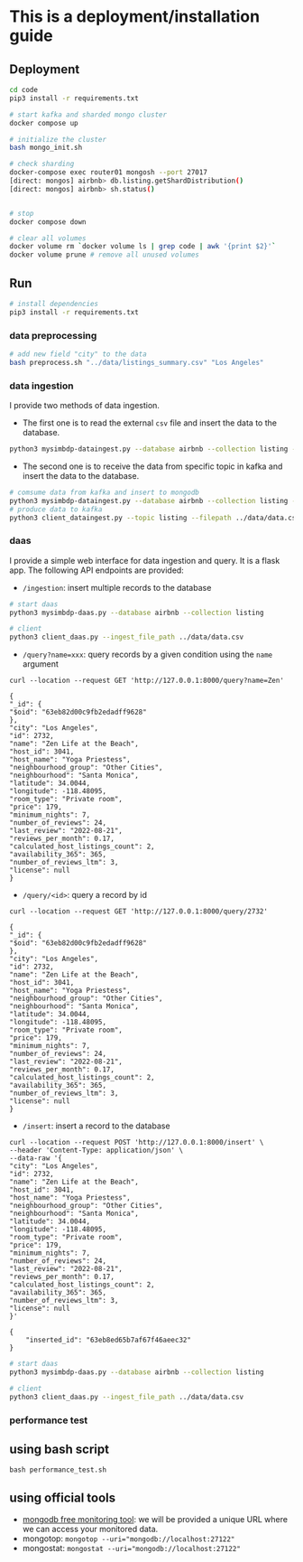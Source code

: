 # This is a deployment/installation guide

## Deployment

```bash
cd code
pip3 install -r requirements.txt

# start kafka and sharded mongo cluster
docker compose up

# initialize the cluster
bash mongo_init.sh

# check sharding
docker-compose exec router01 mongosh --port 27017
[direct: mongos] airbnb> db.listing.getShardDistribution() 
[direct: mongos] airbnb> sh.status()


# stop
docker compose down

# clear all volumes
docker volume rm `docker volume ls | grep code | awk '{print $2}'`
docker volume prune # remove all unused volumes
```

## Run

```bash
# install dependencies
pip3 install -r requirements.txt
```

### data preprocessing

```bash
# add new field "city" to the data
bash preprocess.sh "../data/listings_summary.csv" "Los Angeles"
```

### data ingestion

I provide two methods of data ingestion.

- The first one is to read the external `csv` file and insert the data to the database.
```bash
python3 mysimbdp-dataingest.py --database airbnb --collection listing --filepath ../data/data.csv
```
- The second one is to receive the data from specific topic in kafka and insert the data to the database.
```bash
# comsume data from kafka and insert to mongodb
python3 mysimbdp-dataingest.py --database airbnb --collection listing --stream True --topic listing
# produce data to kafka
python3 client_dataingest.py --topic listing --filepath ../data/data.csv
```

### daas

I provide a simple web interface for data ingestion and query. It is a flask app. The following API endpoints are provided:

- `/ingestion`: insert multiple records to the database
```bash
# start daas
python3 mysimbdp-daas.py --database airbnb --collection listing

# client
python3 client_daas.py --ingest_file_path ../data/data.csv
```

- `/query?name=xxx`: query records by a given condition using the `name` argument
```
curl --location --request GET 'http://127.0.0.1:8000/query?name=Zen'

{
"_id": {
"$oid": "63eb82d00c9fb2edadff9628"
},
"city": "Los Angeles",
"id": 2732,
"name": "Zen Life at the Beach",
"host_id": 3041,
"host_name": "Yoga Priestess",
"neighbourhood_group": "Other Cities",
"neighbourhood": "Santa Monica",
"latitude": 34.0044,
"longitude": -118.48095,
"room_type": "Private room",
"price": 179,
"minimum_nights": 7,
"number_of_reviews": 24,
"last_review": "2022-08-21",
"reviews_per_month": 0.17,
"calculated_host_listings_count": 2,
"availability_365": 365,
"number_of_reviews_ltm": 3,
"license": null
}
```
- `/query/<id>`: query a record by id
```
curl --location --request GET 'http://127.0.0.1:8000/query/2732'

{
"_id": {
"$oid": "63eb82d00c9fb2edadff9628"
},
"city": "Los Angeles",
"id": 2732,
"name": "Zen Life at the Beach",
"host_id": 3041,
"host_name": "Yoga Priestess",
"neighbourhood_group": "Other Cities",
"neighbourhood": "Santa Monica",
"latitude": 34.0044,
"longitude": -118.48095,
"room_type": "Private room",
"price": 179,
"minimum_nights": 7,
"number_of_reviews": 24,
"last_review": "2022-08-21",
"reviews_per_month": 0.17,
"calculated_host_listings_count": 2,
"availability_365": 365,
"number_of_reviews_ltm": 3,
"license": null
}
```
- `/insert`: insert a record to the database
```
curl --location --request POST 'http://127.0.0.1:8000/insert' \
--header 'Content-Type: application/json' \
--data-raw '{
"city": "Los Angeles",
"id": 2732,
"name": "Zen Life at the Beach",
"host_id": 3041,
"host_name": "Yoga Priestess",
"neighbourhood_group": "Other Cities",
"neighbourhood": "Santa Monica",
"latitude": 34.0044,
"longitude": -118.48095,
"room_type": "Private room",
"price": 179,
"minimum_nights": 7,
"number_of_reviews": 24,
"last_review": "2022-08-21",
"reviews_per_month": 0.17,
"calculated_host_listings_count": 2,
"availability_365": 365,
"number_of_reviews_ltm": 3,
"license": null
}'

{
    "inserted_id": "63eb8ed65b7af67f46aeec32"
}
```


```bash
# start daas
python3 mysimbdp-daas.py --database airbnb --collection listing

# client
python3 client_daas.py --ingest_file_path ../data/data.csv
```

### performance test
## using bash script
```
bash performance_test.sh
```

## using official tools

* [mongodb free monitoring tool](https://www.mongodb.com/docs/manual/administration/free-monitoring/): we will be provided a unique URL where we can access your monitored data.
* mongotop: `mongotop --uri="mongodb://localhost:27122"`
* mongostat: `mongostat --uri="mongodb://localhost:27122"`
